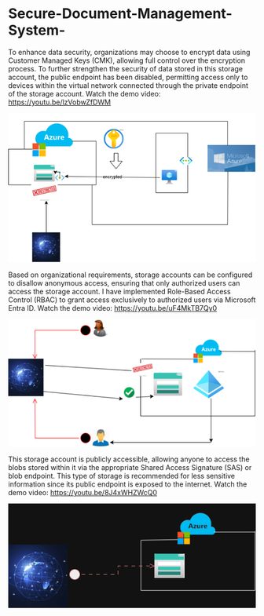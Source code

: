 # Secure-Document-Management-System-
To enhance data security, organizations may choose to encrypt data using Customer Managed Keys (CMK), allowing full control over the encryption process. To further strengthen the security of data stored in this storage account, the public endpoint has been disabled, permitting access only to devices within the virtual network connected through the private endpoint of the storage account.
Watch the demo video: https://youtu.be/lzVobwZfDWM

![alt text](<privateEndPoint (1).png>)

Based on organizational requirements, storage accounts can be configured to disallow anonymous access, ensuring that only authorized users can access the storage account. I have implemented Role-Based Access Control (RBAC) to grant access exclusively to authorized users via Microsoft Entra ID.
Watch the demo video: https://youtu.be/uF4MkTB7Qy0

![alt text](privateAnonymous.png)

This storage account is publicly accessible, allowing anyone to access the blobs stored within it via the appropriate Shared Access Signature (SAS) or blob endpoint. This type of storage is recommended for less sensitive information since its public endpoint is exposed to the internet.
Watch the demo video: https://youtu.be/8J4xWHZWcQ0

![alt text](publicInternet.drawio.png)
